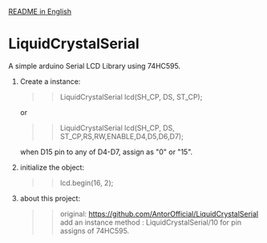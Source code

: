 [README in English](./README-en.md)

# LiquidCrystalSerial
A simple arduino Serial LCD Library using 74HC595.

1. Create a instance: 
   >> LiquidCrystalSerial lcd(SH_CP, DS, ST_CP);

    or

   >> LiquidCrystalSerial lcd(SH_CP, DS, ST_CP,RS,RW,ENABLE,D4,D5,D6,D7);

   when D15 pin to any of D4-D7, assign as "0" or "15".

2. initialize the object:
   >> lcd.begin(16, 2);

3. about this project:
   >> original: https://github.com/AntorOfficial/LiquidCrystalSerial
   >> add an instance method :  LiquidCrystalSerial/10 for pin assigns of 74HC595.

 